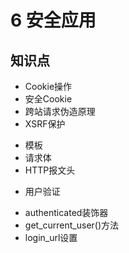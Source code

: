 # 6 安全应用

## 知识点

+ Cookie操作
+ 安全Cookie
+ 跨站请求伪造原理
+ XSRF保护
 - 模板
 - 请求体
 - HTTP报文头
+ 用户验证
 - authenticated装饰器
 - get_current_user()方法
 - login_url设置
